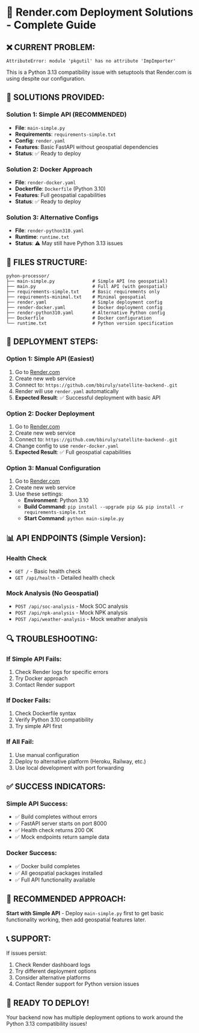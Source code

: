 # 🚀 Render.com Deployment Solutions - Complete Guide

## ❌ **CURRENT PROBLEM:**
```
AttributeError: module 'pkgutil' has no attribute 'ImpImporter'
```
This is a Python 3.13 compatibility issue with setuptools that Render.com is using despite our configuration.

## 🔧 **SOLUTIONS PROVIDED:**

### **Solution 1: Simple API (RECOMMENDED)**
- **File**: `main-simple.py`
- **Requirements**: `requirements-simple.txt`
- **Config**: `render.yaml`
- **Features**: Basic FastAPI without geospatial dependencies
- **Status**: ✅ Ready to deploy

### **Solution 2: Docker Approach**
- **File**: `render-docker.yaml`
- **Dockerfile**: `Dockerfile` (Python 3.10)
- **Features**: Full geospatial capabilities
- **Status**: ✅ Ready to deploy

### **Solution 3: Alternative Configs**
- **File**: `render-python310.yaml`
- **Runtime**: `runtime.txt`
- **Status**: ⚠️ May still have Python 3.13 issues

## 📁 **FILES STRUCTURE:**

```
pyhon-processor/
├── main-simple.py              # Simple API (no geospatial)
├── main.py                     # Full API (with geospatial)
├── requirements-simple.txt     # Basic requirements only
├── requirements-minimal.txt    # Minimal geospatial
├── render.yaml                 # Simple deployment config
├── render-docker.yaml          # Docker deployment config
├── render-python310.yaml       # Alternative Python config
├── Dockerfile                  # Docker configuration
└── runtime.txt                 # Python version specification
```

## 🚀 **DEPLOYMENT STEPS:**

### **Option 1: Simple API (Easiest)**
1. Go to [Render.com](https://render.com)
2. Create new web service
3. Connect to: `https://github.com/bbiruly/satellite-backend-.git`
4. Render will use `render.yaml` automatically
5. **Expected Result**: ✅ Successful deployment with basic API

### **Option 2: Docker Deployment**
1. Go to [Render.com](https://render.com)
2. Create new web service
3. Connect to: `https://github.com/bbiruly/satellite-backend-.git`
4. Change config to use `render-docker.yaml`
5. **Expected Result**: ✅ Full geospatial capabilities

### **Option 3: Manual Configuration**
1. Go to [Render.com](https://render.com)
2. Create new web service
3. Use these settings:
   - **Environment**: Python 3.10
   - **Build Command**: `pip install --upgrade pip && pip install -r requirements-simple.txt`
   - **Start Command**: `python main-simple.py`

## 📊 **API ENDPOINTS (Simple Version):**

### **Health Check**
- `GET /` - Basic health check
- `GET /api/health` - Detailed health check

### **Mock Analysis (No Geospatial)**
- `POST /api/soc-analysis` - Mock SOC analysis
- `POST /api/npk-analysis` - Mock NPK analysis
- `POST /api/weather-analysis` - Mock weather analysis

## 🔍 **TROUBLESHOOTING:**

### **If Simple API Fails:**
1. Check Render logs for specific errors
2. Try Docker approach
3. Contact Render support

### **If Docker Fails:**
1. Check Dockerfile syntax
2. Verify Python 3.10 compatibility
3. Try simple API first

### **If All Fail:**
1. Use manual configuration
2. Deploy to alternative platform (Heroku, Railway, etc.)
3. Use local development with port forwarding

## ✅ **SUCCESS INDICATORS:**

### **Simple API Success:**
- ✅ Build completes without errors
- ✅ FastAPI server starts on port 8000
- ✅ Health check returns 200 OK
- ✅ Mock endpoints return sample data

### **Docker Success:**
- ✅ Docker build completes
- ✅ All geospatial packages installed
- ✅ Full API functionality available

## 🎯 **RECOMMENDED APPROACH:**

**Start with Simple API** - Deploy `main-simple.py` first to get basic functionality working, then add geospatial features later.

## 📞 **SUPPORT:**

If issues persist:
1. Check Render dashboard logs
2. Try different deployment options
3. Consider alternative platforms
4. Contact Render support for Python version issues

## 🎉 **READY TO DEPLOY!**

Your backend now has multiple deployment options to work around the Python 3.13 compatibility issues!

